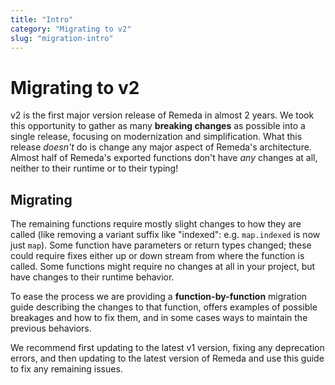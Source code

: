 ```yaml
---
title: "Intro"
category: "Migrating to v2"
slug: "migration-intro"
---
```


# Migrating to v2

v2 is the first major version release of Remeda in almost 2 years. We took this
opportunity to gather as many **breaking changes** as possible into a single
release, focusing on modernization and simplification. What this release
_doesn't_ do is change any major aspect of Remeda's architecture. Almost half of
Remeda's exported functions don't have _any_ changes at all, neither to their
runtime or to their typing!

## Migrating

The remaining functions require mostly slight changes to how they are called
(like removing a variant suffix like "indexed": e.g. `map.indexed` is now just
`map`). Some function have parameters or return types changed; these could
require fixes either up or down stream from where the function is called. Some
functions might require no changes at all in your project, but have changes to
their runtime behavior.

To ease the process we are providing a **function-by-function** migration guide
describing the changes to that function, offers examples of possible breakages
and how to fix them, and in some cases ways to maintain the previous behaviors.

We recommend first updating to the latest v1 version, fixing any deprecation
errors, and then updating to the latest version of Remeda and use this guide to
fix any remaining issues.
